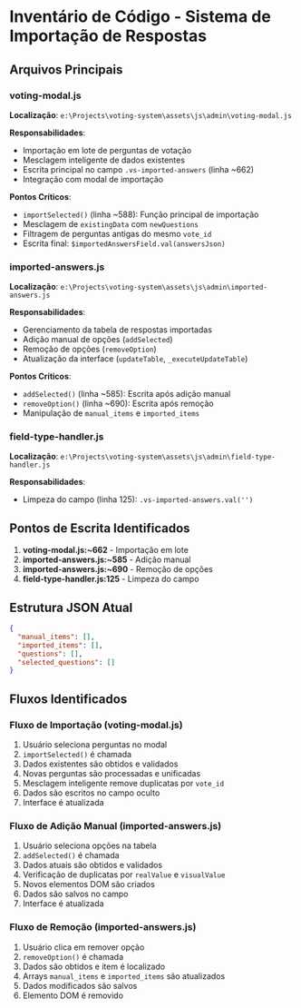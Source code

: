 # Inventário de Código - Sistema de Importação de Respostas

## Arquivos Principais

### voting-modal.js
**Localização**: `e:\Projects\voting-system\assets\js\admin\voting-modal.js`

**Responsabilidades**:
- Importação em lote de perguntas de votação
- Mesclagem inteligente de dados existentes
- Escrita principal no campo `.vs-imported-answers` (linha ~662)
- Integração com modal de importação

**Pontos Críticos**:
- `importSelected()` (linha ~588): Função principal de importação
- Mesclagem de `existingData` com `newQuestions`
- Filtragem de perguntas antigas do mesmo `vote_id`
- Escrita final: `$importedAnswersField.val(answersJson)`

### imported-answers.js
**Localização**: `e:\Projects\voting-system\assets\js\admin\imported-answers.js`

**Responsabilidades**:
- Gerenciamento da tabela de respostas importadas
- Adição manual de opções (`addSelected`)
- Remoção de opções (`removeOption`)
- Atualização da interface (`updateTable`, `_executeUpdateTable`)

**Pontos Críticos**:
- `addSelected()` (linha ~585): Escrita após adição manual
- `removeOption()` (linha ~690): Escrita após remoção
- Manipulação de `manual_items` e `imported_items`

### field-type-handler.js
**Localização**: `e:\Projects\voting-system\assets\js\admin\field-type-handler.js`

**Responsabilidades**:
- Limpeza do campo (linha 125): `.vs-imported-answers.val('')`

## Pontos de Escrita Identificados

1. **voting-modal.js:~662** - Importação em lote
2. **imported-answers.js:~585** - Adição manual
3. **imported-answers.js:~690** - Remoção de opções
4. **field-type-handler.js:125** - Limpeza do campo

## Estrutura JSON Atual

```json
{
  "manual_items": [],
  "imported_items": [],
  "questions": [],
  "selected_questions": []
}
```

## Fluxos Identificados

### Fluxo de Importação (voting-modal.js)
1. Usuário seleciona perguntas no modal
2. `importSelected()` é chamada
3. Dados existentes são obtidos e validados
4. Novas perguntas são processadas e unificadas
5. Mesclagem inteligente remove duplicatas por `vote_id`
6. Dados são escritos no campo oculto
7. Interface é atualizada

### Fluxo de Adição Manual (imported-answers.js)
1. Usuário seleciona opções na tabela
2. `addSelected()` é chamada
3. Dados atuais são obtidos e validados
4. Verificação de duplicatas por `realValue` e `visualValue`
5. Novos elementos DOM são criados
6. Dados são salvos no campo
7. Interface é atualizada

### Fluxo de Remoção (imported-answers.js)
1. Usuário clica em remover opção
2. `removeOption()` é chamada
3. Dados são obtidos e item é localizado
4. Arrays `manual_items` e `imported_items` são atualizados
5. Dados modificados são salvos
6. Elemento DOM é removido